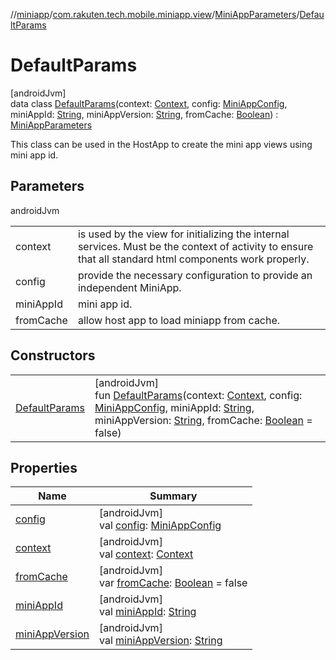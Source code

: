 //[miniapp](../../../../index.md)/[com.rakuten.tech.mobile.miniapp.view](../../index.md)/[MiniAppParameters](../index.md)/[DefaultParams](index.md)

# DefaultParams

[androidJvm]\
data class [DefaultParams](index.md)(context: [Context](https://developer.android.com/reference/kotlin/android/content/Context.html), config: [MiniAppConfig](../../-mini-app-config/index.md), miniAppId: [String](https://kotlinlang.org/api/latest/jvm/stdlib/kotlin/-string/index.html), miniAppVersion: [String](https://kotlinlang.org/api/latest/jvm/stdlib/kotlin/-string/index.html), fromCache: [Boolean](https://kotlinlang.org/api/latest/jvm/stdlib/kotlin/-boolean/index.html)) : [MiniAppParameters](../index.md)

This class can be used in the HostApp to create the mini app views using mini app id.

## Parameters

androidJvm

| | |
|---|---|
| context | is used by the view for initializing the internal services. Must be the context of activity to ensure that all standard html components work properly. |
| config | provide the necessary configuration to provide an independent MiniApp. |
| miniAppId | mini app id. |
| fromCache | allow host app to load miniapp from cache. |

## Constructors

| | |
|---|---|
| [DefaultParams](-default-params.md) | [androidJvm]<br>fun [DefaultParams](-default-params.md)(context: [Context](https://developer.android.com/reference/kotlin/android/content/Context.html), config: [MiniAppConfig](../../-mini-app-config/index.md), miniAppId: [String](https://kotlinlang.org/api/latest/jvm/stdlib/kotlin/-string/index.html), miniAppVersion: [String](https://kotlinlang.org/api/latest/jvm/stdlib/kotlin/-string/index.html), fromCache: [Boolean](https://kotlinlang.org/api/latest/jvm/stdlib/kotlin/-boolean/index.html) = false) |

## Properties

| Name | Summary |
|---|---|
| [config](config.md) | [androidJvm]<br>val [config](config.md): [MiniAppConfig](../../-mini-app-config/index.md) |
| [context](context.md) | [androidJvm]<br>val [context](context.md): [Context](https://developer.android.com/reference/kotlin/android/content/Context.html) |
| [fromCache](from-cache.md) | [androidJvm]<br>var [fromCache](from-cache.md): [Boolean](https://kotlinlang.org/api/latest/jvm/stdlib/kotlin/-boolean/index.html) = false |
| [miniAppId](mini-app-id.md) | [androidJvm]<br>val [miniAppId](mini-app-id.md): [String](https://kotlinlang.org/api/latest/jvm/stdlib/kotlin/-string/index.html) |
| [miniAppVersion](mini-app-version.md) | [androidJvm]<br>val [miniAppVersion](mini-app-version.md): [String](https://kotlinlang.org/api/latest/jvm/stdlib/kotlin/-string/index.html) |
